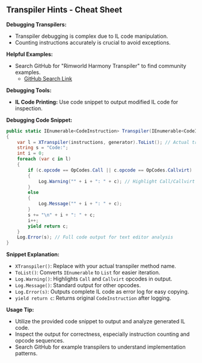 
## Transpiler Hints - Cheat Sheet

**Debugging Transpilers:**

- Transpiler debugging is complex due to IL code manipulation.
- Counting instructions accurately is crucial to avoid exceptions.

**Helpful Examples:**

- Search GitHub for "Rimworld Harmony Transpiler" to find community examples.
  - [GitHub Search Link](https://github.com/search?o=desc&q=Rimworld+Harmony+Transpiler&s=indexed&type=Code)

**Debugging Tools:**

- **IL Code Printing:**  Use code snippet to output modified IL code for inspection.

**Debugging Code Snippet:**

```csharp
public static IEnumerable<CodeInstruction> Transpiler(IEnumerable<CodeInstruction> instructions, ILGenerator generator)
{
    var l = XTranspiler(instructions, generator).ToList(); // Actual transpiler: XTranspiler
    string s = "Code:";
    int i = 0;
    foreach (var c in l)
    {
        if (c.opcode == OpCodes.Call || c.opcode == OpCodes.Callvirt)
        {
            Log.Warning("" + i + ": " + c); // Highlight Call/Callvirt operations
        }
        else
        {
            Log.Message("" + i + ": " + c);
        }
        s += "\n" + i + ": " + c;
        i++;
        yield return c;
    }
    Log.Error(s); // Full code output for text editor analysis
}
```

**Snippet Explanation:**

- `XTranspiler()`: Replace with your actual transpiler method name.
- `ToList()`: Converts `IEnumerable` to `List` for easier iteration.
- `Log.Warning()`: Highlights `Call` and `Callvirt` opcodes in output.
- `Log.Message()`: Standard output for other opcodes.
- `Log.Error(s)`: Outputs complete IL code as error log for easy copying.
- `yield return c`: Returns original `CodeInstruction` after logging.

**Usage Tip:**

- Utilize the provided code snippet to output and analyze generated IL code.
- Inspect the output for correctness, especially instruction counting and opcode sequences.
- Search GitHub for example transpilers to understand implementation patterns.
```
